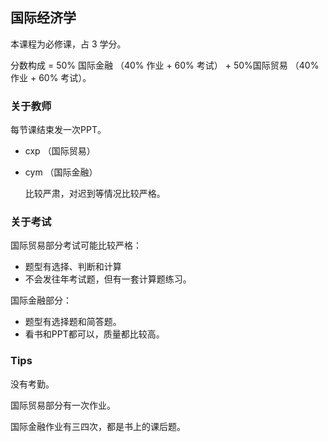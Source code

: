 ## 国际经济学

本课程为必修课，占 3 学分。

分数构成 = 50% 国际金融 （40% 作业 + 60% 考试） + 50%国际贸易 （40% 作业 + 60% 考试）。

### 关于教师

每节课结束发一次PPT。

- cxp （国际贸易）

- cym （国际金融）

	比较严肃，对迟到等情况比较严格。

### 关于考试

国际贸易部分考试可能比较严格：

- 题型有选择、判断和计算
- 不会发往年考试题，但有一套计算题练习。

国际金融部分：

- 题型有选择题和简答题。
- 看书和PPT都可以，质量都比较高。

### Tips

没有考勤。

国际贸易部分有一次作业。

国际金融作业有三四次，都是书上的课后题。

